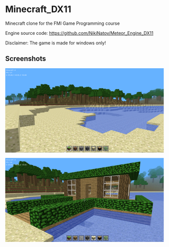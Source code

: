 # Minecraft_DX11

Minecraft clone for the FMI Game Programming course

Engine source code: https://github.com/NikiNatov/Meteor_Engine_DX11

Disclaimer: The game is made for windows only!

## Screenshots

![](resource/screenshots/screenshot1.png)

![](resource/screenshots/screenshot2.png)
